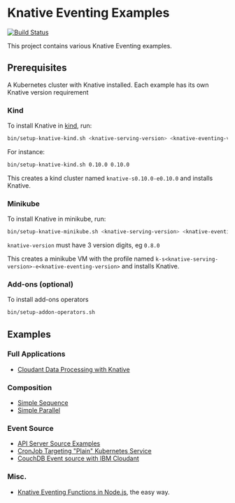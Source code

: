 # Knative Eventing Examples
[![Build Status](https://travis-ci.org/lionelvillard/knative-examples.svg?branch=master)](https://travis-ci.org/lionelvillard/knative-examples)

This project contains various Knative Eventing examples.

## Prerequisites

A Kubernetes cluster with Knative installed. Each example has its own Knative version requirement

### Kind

To install Knative in [kind](https://github.com/kubernetes-sigs/kind), run:

```sh
bin/setup-knative-kind.sh <knative-serving-version> <knative-eventing-version>
```

For instance:

```sh
bin/setup-knative-kind.sh 0.10.0 0.10.0
```

This creates a kind cluster named `knative-s0.10.0-e0.10.0` and installs Knative.

### Minikube

To install Knative in minikube, run:

```sh
bin/setup-knative-minikube.sh <knative-serving-version> <knative-eventing-version>
```

`knative-version` must have 3 version digits, eg `0.8.0`

This creates a minikube VM with the profile named `k-s<knative-serving-version>-e<knative-eventing-version>` and installs Knative.

### Add-ons (optional)

To install add-ons operators

```sh
bin/setup-addon-operators.sh
```

## Examples

### Full Applications

- [Cloudant Data Processing with Knative](./examples/data-processing)

### Composition

- [Simple Sequence](./examples/sequence)
- [Simple Parallel](./examples/parallel)

### Event Source

- [API Server Source Examples](./examples/apiserversource)
- [CronJob Targeting "Plain" Kubernetes Service](./examples/k8sservice)
- [CouchDB Event source with IBM Cloudant](./examples/couchdb/cloudant)

### Misc.

- [Knative Eventing Functions in Node.js](./examples/functions/), the easy way.